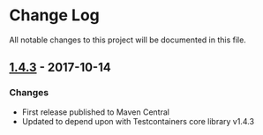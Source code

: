 # Change Log
All notable changes to this project will be documented in this file.

## [1.4.3] - 2017-10-14
### Changes
- First release published to Maven Central
- Updated to depend upon with Testcontainers core library v1.4.3

[1.4.3]: https://github.com/testcontainers/testcontainers-java-module-dynalite/releases/tag/1.4.3